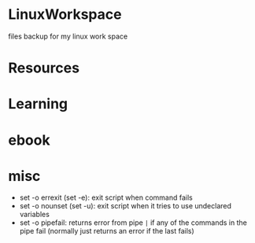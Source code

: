 # LinuxWorkspace
files backup for my linux work space

# Resources

# Learning

# ebook

# misc
- set -o errexit (set -e): exit script when command fails
- set -o nounset (set -u): exit script when it tries to use undeclared variables
- set -o pipefail: returns error from pipe `|` if any of the commands in the pipe fail (normally just returns an error if the last fails)
